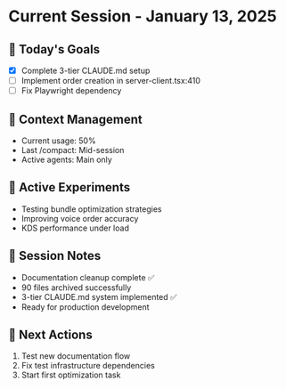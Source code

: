 # Current Session - January 13, 2025

## 🎯 Today's Goals
- [x] Complete 3-tier CLAUDE.md setup
- [ ] Implement order creation in server-client.tsx:410
- [ ] Fix Playwright dependency

## 🧠 Context Management
- Current usage: 50%
- Last /compact: Mid-session
- Active agents: Main only

## 🔬 Active Experiments
- Testing bundle optimization strategies
- Improving voice order accuracy
- KDS performance under load

## 📝 Session Notes
- Documentation cleanup complete ✅
- 90 files archived successfully
- 3-tier CLAUDE.md system implemented ✅
- Ready for production development

## 🚀 Next Actions
1. Test new documentation flow
2. Fix test infrastructure dependencies
3. Start first optimization task